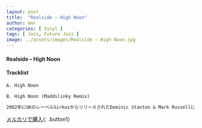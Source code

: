 ```yaml
---
layout: post
title:  "Realside – High Noon"
author: mmr
categories: [ Vinyl ]
tags: [ Jazz, Future Jazz ]
image: ../assets/images/Realside – High Noon.jpg
---
```


#### Realside – High Noon

#### Tracklist
```md
A. High Noon

B. High Noon (Maddslinky Remix)

2002年にUKのレーベルSirkusからリリースされたDominic Stanton & Mark Russellによるユニット「Realside」によるEPです。
```


[メルカリで購入](https://jp.mercari.com/item/m62297432925){: .button1}

